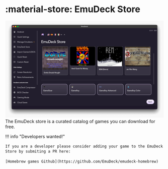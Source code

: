 # :material-store: EmuDeck Store

<img src="/assets/store.png" alt="EmuDeck guide">
The EmuDeck store is a curated catalog of games you can download for free.

!!! info "Developers wanted!"

    If you are a developer please consider adding your game to the EmuDeck Store by submiting a PR here:

    [Homebrew games Github](https://github.com/EmuDeck/emudeck-homebrew)
